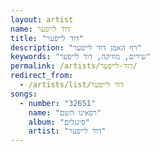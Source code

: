 ```yaml
---
layout: artist
name: דוד לייפער
title: "דוד לייפער"
description: "דף האמן דוד לייפער"
keywords: "שירים, מוזיקה, דוד לייפער"
permalink: /artists/דוד-לייפער/
redirect_from:
  - /artists/list/דוד לייפער
songs:
  - number: "32651"
    name: "רפאינו השם"
    album: "סינגלים"
    artist: "דוד לייפער"
---
```

